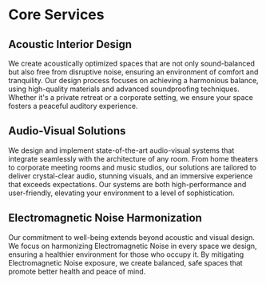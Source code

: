 # Core Services

## Acoustic Interior Design

We create acoustically optimized spaces that are not only sound-balanced
but also free from disruptive noise, ensuring an environment of comfort
and tranquility. Our design process focuses on achieving a harmonious
balance, using high-quality materials and advanced soundproofing
techniques. Whether it's a private retreat or a corporate setting, we
ensure your space fosters a peaceful auditory experience.

## Audio-Visual Solutions

We design and implement state-of-the-art audio-visual systems that
integrate seamlessly with the architecture of any room. From home
theaters to corporate meeting rooms and music studios, our solutions are
tailored to deliver crystal-clear audio, stunning visuals, and an
immersive experience that exceeds expectations. Our systems are both
high-performance and user-friendly, elevating your environment to a
level of sophistication.

## Electromagnetic Noise Harmonization

Our commitment to well-being extends beyond acoustic and visual design.
We focus on harmonizing Electromagnetic Noise in every space we design,
ensuring a healthier environment for those who occupy it. By mitigating
Electromagnetic Noise exposure, we create balanced, safe spaces that
promote better health and peace of mind.
